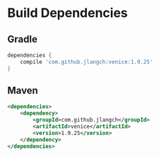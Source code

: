 # Build Dependencies


## Gradle

```groovy
dependencies {
    compile 'com.github.jlangch:venice:1.9.25'
}
```

## Maven

```xml
<dependencies>
    <dependency>
        <groupId>com.github.jlangch</groupId>
        <artifactId>venice</artifactId>
        <version>1.9.25</version>
    </dependency>
</dependencies>
```
